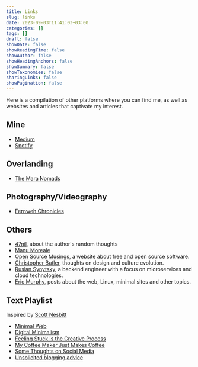 ```yaml
---
title: Links
slug: links
date: 2023-09-03T11:41:03+03:00
categories: []
tags: []
draft: false
showDate: false
showReadingTime: false
showAuthor: false
showHeadingAnchors: false
showSummary: false
showTaxonomies: false
sharingLinks: false
showPagination: false
---
```


Here is a compilation of other platforms where you can find me, as well as websites and articles that captivate my interest.

## Mine

- [Medium](https://medium.com/@alexotara)
- [Spotify](https://open.spotify.com/user/315qr5vf7up73ptqkqbih6rkfhwq)

## Overlanding

- [The Mara Nomads](https://www.youtube.com/@TheMaraNomads1920MN)

## Photography/Videography

- [Fernweh Chronicles](https://www.youtube.com/@FernwehChronicles)

## Others

- [47nil](https://47nil.com), about the author's random thoughts
- [Manu Moreale](https://manuelmoreale.com/)
- [Open Source Musings](https://opensourcemusings.com/), a website about free and open source software.
- [Christopher Butler](https://www.chrbutler.com/), thoughts on design and culture evolution.
- [Ruslan Synytsky](https://ruslansynytskyi.com/), a backend engineer with a focus on microservices and cloud technologies.
- [Eric Murphy](https://ericmurphy.xyz), posts about the web, Linux, minimal sites and other topics.

## Text Playlist

Inspired by [Scott Nesbitt](https://scottnesbitt.net/)
- [Minimal Web](https://mnmlist.com/w/)
- [Digital Minimalism](https://47nil.com/digital.html)
- [Feeling Stuck is the Creative Process](https://writing.fm/feeling-stuck-is-the-creative-process/)
- [My Coffee Maker Just Makes Coffee](https://bt.ht/one-thing/)
- [Some Thoughts on Social Media](https://chrishannah.me/some-thoughts-on-social-media-2021-sept/)
- [Unsolicited blogging advice](https://manuelmoreale.com/unsolicited-blogging-advice)